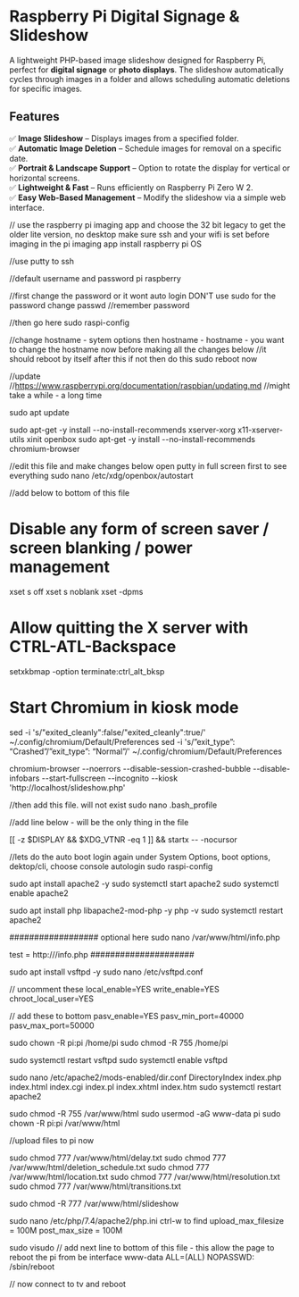 # Raspberry Pi Digital Signage & Slideshow  

A lightweight PHP-based image slideshow designed for Raspberry Pi, perfect for **digital signage** or **photo displays**. The slideshow automatically cycles through images in a folder and allows scheduling automatic deletions for specific images.  

## Features  
✅ **Image Slideshow** – Displays images from a specified folder.  
✅ **Automatic Image Deletion** – Schedule images for removal on a specific date.  
✅ **Portrait & Landscape Support** – Option to rotate the display for vertical or horizontal screens.  
✅ **Lightweight & Fast** – Runs efficiently on Raspberry Pi Zero W 2.  
✅ **Easy Web-Based Management** – Modify the slideshow via a simple web interface. 



// use the raspberry pi imaging app and choose the 32 bit legacy to get the older lite version, no desktop
make sure ssh and your wifi is set before imaging in the pi imaging app
install raspberry pi OS

//use putty to ssh

//default username and password
pi
raspberry

//first change the password or it wont auto login DON'T use sudo for the password change
passwd
//remember password

 
//then go here
sudo raspi-config


//change hostname - sytem options then hostname - hostname - you want to change the hostname now before making all the changes below
//it should reboot by itself after this if not then do this
sudo reboot now



//update
//https://www.raspberrypi.org/documentation/raspbian/updating.md
//might take a while - a long time

sudo apt update	





sudo apt-get -y install --no-install-recommends xserver-xorg x11-xserver-utils xinit openbox
sudo apt-get -y install --no-install-recommends chromium-browser

//edit this file and make changes below open putty in full screen first to see everything
sudo nano /etc/xdg/openbox/autostart




//add below to bottom of this file

# Disable any form of screen saver / screen blanking / power management
xset s off
xset s noblank
xset -dpms

# Allow quitting the X server with CTRL-ATL-Backspace
setxkbmap -option terminate:ctrl_alt_bksp

# Start Chromium in kiosk mode


sed -i 's/"exited_cleanly":false/"exited_cleanly":true/' ~/.config/chromium/Default/Preferences
sed -i 's/”exit_type”: “Crashed”/”exit_type”: “Normal”/' ~/.config/chromium/Default/Preferences



chromium-browser --noerrors --disable-session-crashed-bubble --disable-infobars --start-fullscreen --incognito --kiosk 'http://localhost/slideshow.php'








//then add this file. will not exist
sudo nano .bash_profile

//add line below - will be the only thing in the file

[[ -z $DISPLAY && $XDG_VTNR -eq 1 ]] && startx -- -nocursor








//lets do the auto boot login again under System Options, boot options, dektop/cli, choose console autologin
sudo raspi-config



sudo apt install apache2 -y
sudo systemctl start apache2
sudo systemctl enable apache2

sudo apt install php libapache2-mod-php -y
php -v
sudo systemctl restart apache2

##################
optional here
sudo nano /var/www/html/info.php
<?php
phpinfo();
?>

test = http://<your-pi-ip>/info.php
#####################


sudo apt install vsftpd -y
sudo nano /etc/vsftpd.conf

// uncomment these
local_enable=YES
write_enable=YES
chroot_local_user=YES

// add these to bottom
pasv_enable=YES
pasv_min_port=40000
pasv_max_port=50000



sudo chown -R pi:pi /home/pi
sudo chmod -R 755 /home/pi

sudo systemctl restart vsftpd
sudo systemctl enable vsftpd

sudo nano /etc/apache2/mods-enabled/dir.conf
	DirectoryIndex index.php index.html index.cgi index.pl index.xhtml index.htm
sudo systemctl restart apache2

sudo chmod -R 755 /var/www/html
sudo usermod -aG www-data pi
sudo chown -R pi:pi /var/www/html

//upload files to pi now

sudo chmod 777 /var/www/html/delay.txt
sudo chmod 777 /var/www/html/deletion_schedule.txt
sudo chmod 777 /var/www/html/location.txt
sudo chmod 777 /var/www/html/resolution.txt
sudo chmod 777 /var/www/html/transitions.txt

sudo chmod -R 777 /var/www/html/slideshow

sudo nano /etc/php/7.4/apache2/php.ini
ctrl-w to find
upload_max_filesize = 100M
post_max_size = 100M


sudo visudo
// add next line to bottom of this file - this allow the page to reboot the pi from be interface
www-data ALL=(ALL) NOPASSWD: /sbin/reboot


// now connect to tv and reboot
